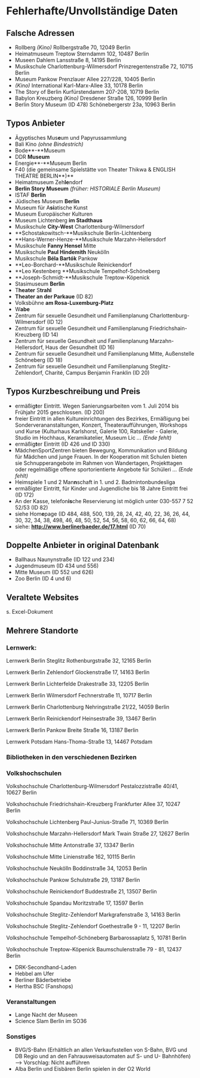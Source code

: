# Fehlerhafte/Unvollständige Daten

## Falsche Adressen

- Rollberg _(Kino)_
Rollbergstraße 70, 12049 Berlin
- Heimatmuseum Treptow
Sterndamm 102, 10487 Berlin
- Museen Dahlem
Lansstraße 8, 14195 Berlin
- Musikschule Charlottenburg-Wilmersdorf
Prinzregentenstraße 72, 10715 Berlin
- Museum Pankow
Prenzlauer Allee 227/228, 10405 Berlin
- _(Kino)_ International
Karl-Marx-Allee 33, 10178 Berlin
- The Story of Berlin
Kurfürstendamm 207-208, 10719 Berlin
- Babylon Kreuzberg _(Kino)_
Dresdener Straße 126, 10999 Berlin
- Berlin Story Museum (ID 478)
Schönebergerstr 23a, 10963 Berlin


## Typos Anbieter
- Ägyptisches Mus**e**um und Papyrussammlung
- Bali Kino _(ohne Bindestrich)_
- Bode**-**Museum
- DDR **Museum**
- Energie**-**Museum Berlin
- F40 (die gemeinsame Spielstätte von Theater Thikwa & ENGLISH THEATRE BERLIN**)**
- Heimatmuseum Zeh**le**ndorf
- **Berlin Story Museum** _(früher: HISTORIALE Berlin Museum)_
- ISTAF **Berlin**
- Jüdisches Museum **Berlin**
- Museum für A**si**atische Kunst
- Museum Europäischer Kulturen
- Museum Lichtenberg **im Stadthaus**
- Musikschule **City-West** Charlottenburg-Wilmersdorf
- **Schostakowitsch-**Musikschule Berlin-Lichtenberg
- **Hans-Werner-Henze-**Musikschule Marzahn-Hellersdorf
- Musikschule **Fanny Hensel** Mitte
- Musikschule **Paul Hindemith** Neukölln
- Musikschule **Béla Bartók** Pankow
- **Leo-Borchard-**Musikschule Reinickendorf
- **Leo Kestenberg **Musikschule Tempelhof-Schöneberg
- **Joseph-Schmidt-**Musikschule Treptow-Köpenick
- Stasimuseum **Berlin**
- T**heater** S**trahl**
- **Theater an der Parkaue** (ID 82)
- Volksbühne **am Rosa-Luxemburg-Platz**
- W**abe**
- Zentrum für sexuelle Gesundheit und Familienplanung Charlottenburg-Wilmersdorf (ID 12)
- Zentrum für sexuelle Gesundheit und Familienplanung Friedrichshain-Kreuzberg (ID 14)
- Zentrum für sexuelle Gesundheit und Familienplanung Marzahn-Hellersdorf, Haus der Gesundheit (ID 16)
- Zentrum für sexuelle Gesundheit und Familienplanung Mitte, Außenstelle Schöneberg (ID 18)
- Zentrum für sexuelle Gesundheit und Familienplanung Steglitz-Zehlendorf, Charité, Campus Benjamin Franklin (ID 20)

## Typos Kurzbeschreibung und Preis
- ermäßig**t**er Eintritt. Wegen Sanierungsarbeiten vom 1. Juli 2014 bis Frühjahr 2015 geschlossen. (ID 200)
- freier Eintritt in allen Kultureinrichtungen des Bezirkes, Ermäßigung bei Sonderverananstaltungen, Konzert, Theateraufführungen, Workshops und Kurse (Kulturhaus Karlshorst, Galerie 100, Ratskeller - Galerie, Studio im Hochhaus, Keramikatelier, Museum Lic _... (Ende fehlt)_
- ermäßig**t**er Eintritt (ID 426 und ID 330)
- MädchenSportZentren bieten Bewegung, Kommunikation und Bildung für Mädchen und junge Frauen. In der Kooperation mit Schulen bieten sie Schnupperangebote im Rahmen von Wandertagen, Projekttagen oder regelmäßige offene sportorientierte Angebote für Schüleri _... (Ende fehlt)_
- Heimspiele 1 und 2 Man**n**schaft in 1. und 2. Badmintonbundesliga
- ermäßigter Eintritt, für Kinder und Jugendliche bis 18 Jahre Eintritt frei (ID 172)
- An der Kasse, telefon**is**che Reservierung ist möglich unter 030-557 7 52 52/53 (ID 82)
- siehe Hom**e**page (ID 484, 488, 500, 139, 28, 24, 42, 40, 22, 36, 26, 44, 30, 32, 34, 38, 498, 46, 48, 50, 52, 54, 56, 58, 60, 62, 66, 64, 68)
- siehe: **http://www.berlinerbaeder.de/17.html** (ID 70)

## Doppelte Anbieter in original Datenbank
- Ballhaus Naunynstraße (ID 122 und 234)
- Jugendmuseum (ID 434 und 556)
- Mitte Museum (ID 552 und 626)
- Zoo Berlin (ID 4 und 6)

## Veraltete Websites
s. Excel-Dokument


## Mehrere Standorte
### Lernwerk:
Lernwerk Berlin Steglitz
Rothenburgstraße 32, 12165 Berlin

Lernwerk Berlin Zehlendorf
Glockenstraße 17, 14163 Berlin

Lernwerk Berlin Lichterfelde
Drakestraße 33, 12205 Berlin

Lernwerk Berlin Wilmersdorf
Fechnerstraße 11, 10717 Berlin

Lernwerk Berlin Charlottenburg
Nehringstraße 21/22, 14059 Berlin

Lernwerk Berlin Reinickendorf
Heinsestraße 39, 13467 Berlin

Lernwerk Berlin Pankow
Breite Straße 16, 13187 Berlin

Lernwerk Potsdam
Hans-Thoma-Straße 13, 14467 Potsdam

### Bibliotheken in den verschiedenen Bezirken

### Volkshochschulen
Volkshochschule Charlottenburg-Wilmersdorf
Pestalozzistraße 40/41, 10627 Berlin

Volkshochschule Friedrichshain-Kreuzberg
Frankfurter Allee 37, 10247 Berlin

Volkshochschule Lichtenberg
Paul-Junius-Straße 71, 10369 Berlin

Volkshochschule Marzahn-Hellersdorf
Mark Twain Straße 27, 12627 Berlin

Volkshochschule Mitte
Antonstraße 37, 13347 Berlin

Volkshochschule Mitte
Linienstraße 162, 10115 Berlin

Volkshochschule Neukölln
Boddinstraße 34, 12053 Berlin

Volkshochschule Pankow
Schulstraße 29, 13187 Berlin

Volkshochschule Reinickendorf
Buddestraße 21, 13507 Berlin

Volkshochschule Spandau
Moritzstraße 17, 13597 Berlin

Volkshochschule Steglitz-Zehlendorf
Markgrafenstraße 3, 14163 Berlin

Volkshochschule Steglitz-Zehlendorf
Goethestraße 9 - 11, 12207 Berlin

Volkshochschule Tempelhof-Schöneberg
Barbarossaplatz 5, 10781 Berlin

Volkshochschule Treptow-Köpenick
Baumschulenstraße 79 - 81, 12437 Berlin
 
- DRK-Secondhand-Laden
- Hebbel am Ufer
- Berliner Bäderbetriebe
- Hertha BSC (Fanshops)

### Veranstaltungen
- Lange Nacht der Museen
- Science Slam Berlin im SO36


### Sonstiges
- BVG/S-Bahn (Erhältlich an allen Verkaufsstellen von S-Bahn, BVG und DB Regio und an den Fahrausweisautomaten auf S- und U- Bahnhöfen) --> Vorschlag: Nicht aufführen
- Alba Berlin und Eisbären Berlin spielen in der O2 World
